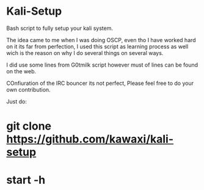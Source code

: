 # Kali-Setup
Bash script to fully setup your kali system.

The idea came to me when I was doing OSCP, even tho I have worked hard on it its far from perfection, I used this script as learning process as well wich is the reason on why I do several things on several ways.

I did use some lines from G0tmilk script however must of lines can be found on the web.

COnfiuration of the IRC bouncer its not perfect, Please feel free to do your own contribution.

Just do: 

# git clone https://github.com/kawaxi/kali-setup

# start -h
